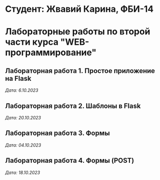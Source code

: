 # Студент: Жвавий Карина, ФБИ-14

# Лабораторные работы по второй части курса "WEB-программирование"

## Лабораторная работа 1. Простое приложение на Flask

*Дата: 6.10.2023*

## Лабораторная работа 2. Шаблоны в Flask

*Дата: 20.10.2023*

## Лабораторная работа 3. Формы

*Дата: 04.10.2023*

## Лабораторная работа 4. Формы (POST)

*Дата: 18.10.2023*
